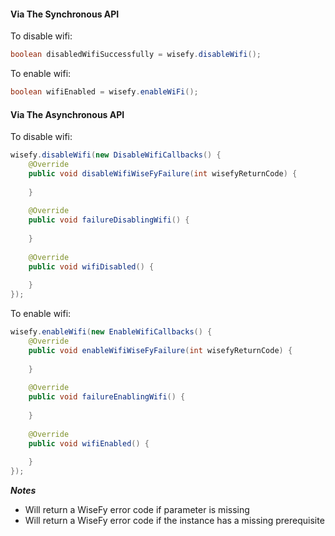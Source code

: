 #### Via The Synchronous API

To disable wifi:

```java
boolean disabledWifiSuccessfully = wisefy.disableWifi();
```

To enable wifi:

```java
boolean wifiEnabled = wisefy.enableWiFi();
```

#### Via The Asynchronous API

To disable wifi:

```java
wisefy.disableWifi(new DisableWifiCallbacks() {
    @Override
    public void disableWifiWiseFyFailure(int wisefyReturnCode) {
    
    }
    
    @Override
    public void failureDisablingWifi() {
    
    }
    
    @Override
    public void wifiDisabled() {
    
    }
});
```

To enable wifi:

```java
wisefy.enableWifi(new EnableWifiCallbacks() {
    @Override
    public void enableWifiWiseFyFailure(int wisefyReturnCode) {
      
    }
    
    @Override
    public void failureEnablingWifi() {
    
    }
    
    @Override
    public void wifiEnabled() {
    
    }
});
```

***Notes***

- Will return a WiseFy error code if parameter is missing
- Will return a WiseFy error code if the instance has a missing prerequisite